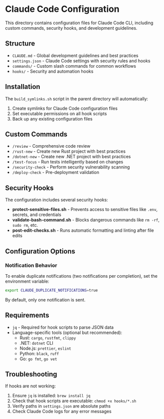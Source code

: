 # Claude Code Configuration

This directory contains configuration files for Claude Code CLI, including custom commands, security hooks, and development guidelines.

## Structure

- `CLAUDE.md` - Global development guidelines and best practices
- `settings.json` - Claude Code settings with security rules and hooks
- `commands/` - Custom slash commands for common workflows
- `hooks/` - Security and automation hooks

## Installation

The `build_symlinks.sh` script in the parent directory will automatically:
1. Create symlinks for Claude Code configuration files
2. Set executable permissions on all hook scripts
3. Back up any existing configuration files

## Custom Commands

- `/review` - Comprehensive code review
- `/rust-new` - Create new Rust project with best practices
- `/dotnet-new` - Create new .NET project with best practices
- `/test-focus` - Run tests intelligently based on changes
- `/security-check` - Perform security vulnerability scanning
- `/deploy-check` - Pre-deployment validation

## Security Hooks

The configuration includes several security hooks:
- **protect-sensitive-files.sh** - Prevents access to sensitive files like `.env`, secrets, and credentials
- **validate-bash-command.sh** - Blocks dangerous commands like `rm -rf`, `sudo rm`, etc.
- **post-edit-checks.sh** - Runs automatic formatting and linting after file edits

## Configuration Options

### Notification Behavior

To enable duplicate notifications (two notifications per completion), set the environment variable:
```bash
export CLAUDE_DUPLICATE_NOTIFICATIONS=true
```

By default, only one notification is sent.

## Requirements

- `jq` - Required for hook scripts to parse JSON data
- Language-specific tools (optional but recommended):
  - Rust: `cargo`, `rustfmt`, `clippy`
  - .NET: `dotnet` CLI
  - Node.js: `prettier`, `eslint`
  - Python: `black`, `ruff`
  - Go: `go fmt`, `go vet`

## Troubleshooting

If hooks are not working:
1. Ensure `jq` is installed: `brew install jq`
2. Check that hook scripts are executable: `chmod +x hooks/*.sh`
3. Verify paths in `settings.json` are absolute paths
4. Check Claude Code logs for any error messages